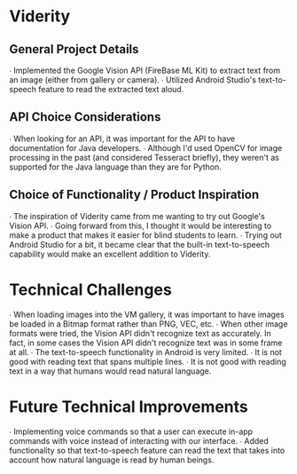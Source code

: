 # Viderity
## General Project Details
∙ Implemented the Google Vision API (FireBase ML Kit) to extract text from an image (either from gallery or camera).
∙ Utilized Android Studio's text-to-speech feature to read the extracted text aloud.
## API Choice Considerations
∙ When looking for an API, it was important for the API to have documentation for Java developers. 
∙ Although I'd used OpenCV for image processing in the past (and considered Tesseract briefly), they weren't as supported for the Java language than they are for Python.
## Choice of Functionality / Product Inspiration
∙ The inspiration of Viderity came from me wanting to try out Google's Vision API.
∙ Going forward from this, I thought it would be interesting to make a product that makes it easier for blind students to learn.
∙ Trying out Android Studio for a bit, it became clear that the built-in text-to-speech capability would make an excellent addition to Viderity.
# Technical Challenges
∙ When loading images into the VM gallery, it was important to have images be loaded in a Bitmap format rather than PNG, VEC, etc.
∙ When other image formats were tried, the Vision API didn't recognize text as accurately. In fact, in some cases the Vision API didn't recognize text was in some frame at all.
∙ The text-to-speech functionality in Android is very limited.
  ∙ It is not good with reading text that spans multiple lines.
  ∙ It is not good with reading text in a way that humans would read natural language.
# Future Technical Improvements
∙ Implementing voice commands so that a user can execute in-app commands with voice instead of interacting with our interface. 
∙ Added functionality so that text-to-speech feature can read the text that takes into account how natural language is read by human beings.
